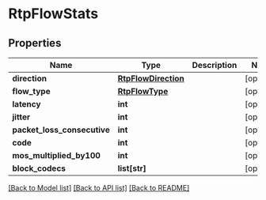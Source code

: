 # RtpFlowStats

## Properties
Name | Type | Description | Notes
------------ | ------------- | ------------- | -------------
**direction** | [**RtpFlowDirection**](RtpFlowDirection.md) |  | [optional] 
**flow_type** | [**RtpFlowType**](RtpFlowType.md) |  | [optional] 
**latency** | **int** |  | [optional] 
**jitter** | **int** |  | [optional] 
**packet_loss_consecutive** | **int** |  | [optional] 
**code** | **int** |  | [optional] 
**mos_multiplied_by100** | **int** |  | [optional] 
**block_codecs** | **list[str]** |  | [optional] 

[[Back to Model list]](../README.md#documentation-for-models) [[Back to API list]](../README.md#documentation-for-api-endpoints) [[Back to README]](../README.md)

